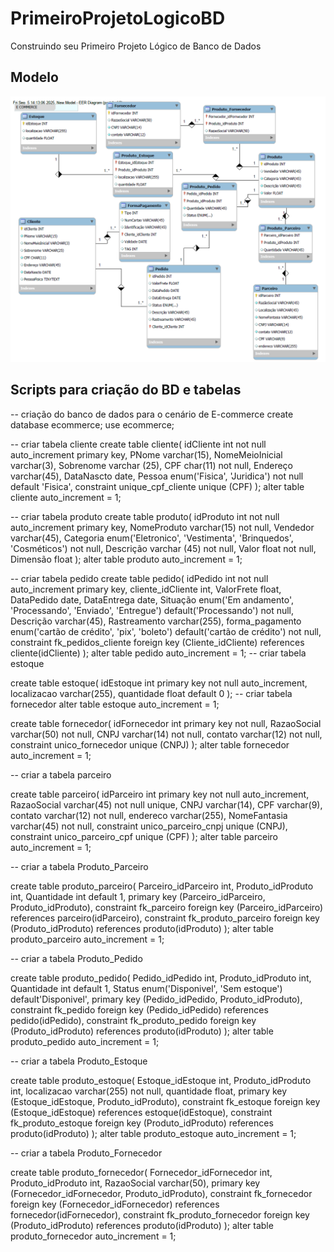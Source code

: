 # PrimeiroProjetoLogicoBD
Construindo seu Primeiro Projeto Lógico de Banco de Dados

## Modelo
![](https://github.com/thiagofs84/PrimeiroProjetoLogicoBD/blob/main/ModeloEcommerce.png)

## Scripts para criação do BD e tabelas
-- criação do banco de dados para o cenário de E-commerce
create database ecommerce;
use ecommerce;

-- criar tabela cliente
create table cliente(
		idCliente int not null auto_increment primary key,
        PNome varchar(15),
        NomeMeioInicial varchar(3),
        Sobrenome varchar (25),
        CPF char(11) not null,
        Endereço varchar(45),
        DataNascto date,
        Pessoa enum('Fisica', 'Juridica') not null default 'Fisica',
        constraint unique_cpf_cliente unique (CPF)
);
alter table cliente auto_increment = 1;

-- criar tabela produto
create table produto(
		idProduto int not null auto_increment primary key,
        NomeProduto varchar(15) not null,
        Vendedor varchar(45),
        Categoria enum('Eletronico', 'Vestimenta', 'Brinquedos', 'Cosméticos') not null,
        Descrição varchar (45) not null,
        Valor float not null,
        Dimensão float
);
alter table produto auto_increment = 1;

-- criar tabela pedido
create table pedido(
		idPedido int not null auto_increment primary key,
        cliente_idCliente int,
        ValorFrete float,
        DataPedido date,
        DataEntrega date,
        Situação enum('Em andamento', 'Processando', 'Enviado', 'Entregue') default('Processando') not null,
        Descrição varchar(45),
        Rastreamento varchar(255),
        forma_pagamento enum('cartão de crédito', 'pix', 'boleto') default('cartão de crédito') not null,
        constraint fk_pedidos_cliente foreign key (Cliente_idCliente) references cliente(idCliente)
);
alter table pedido auto_increment = 1;
-- criar tabela estoque

create table estoque(
		idEstoque int primary key not null auto_increment,
        localizacao varchar(255),
        quantidade float default 0
);
-- criar tabela fornecedor
alter table estoque auto_increment = 1;

create table fornecedor(
		idFornecedor int primary key not null,
        RazaoSocial varchar(50) not null,
        CNPJ varchar(14) not null,
        contato varchar(12) not null,
        constraint unico_fornecedor unique (CNPJ)
);
alter table fornecedor auto_increment = 1;

-- criar a tabela parceiro

create table parceiro(
		idParceiro int primary key not null auto_increment,
        RazaoSocial varchar(45) not null unique,
        CNPJ varchar(14),
        CPF varchar(9),
        contato varchar(12) not null,
        endereco varchar(255),
        NomeFantasia varchar(45) not null,
        constraint unico_parceiro_cnpj unique (CNPJ),
        constraint unico_parceiro_cpf unique (CPF)
);
alter table parceiro auto_increment = 1;

-- criar a tabela Produto_Parceiro

create table produto_parceiro(
		Parceiro_idParceiro int,
        Produto_idProduto int,
        Quantidade int  default 1,
        primary key (Parceiro_idParceiro, Produto_idProduto),
        constraint fk_parceiro foreign key (Parceiro_idParceiro) references parceiro(idParceiro),
        constraint fk_produto_parceiro foreign key (Produto_idProduto) references produto(idProduto)
);
alter table produto_parceiro auto_increment = 1;

-- criar a tabela Produto_Pedido

create table produto_pedido(
		Pedido_idPedido int,
        Produto_idProduto int,
        Quantidade int  default 1,
        Status enum('Disponivel', 'Sem estoque') default'Disponivel',
        primary key (Pedido_idPedido, Produto_idProduto),
        constraint fk_pedido foreign key (Pedido_idPedido) references pedido(idPedido),
        constraint fk_produto_pedido foreign key (Produto_idProduto) references produto(idProduto)
);
alter table produto_pedido auto_increment = 1;

-- criar a tabela Produto_Estoque

create table produto_estoque(
		Estoque_idEstoque int,
        Produto_idProduto int,
        localizacao varchar(255) not null,
        quantidade float,
        primary key (Estoque_idEstoque, Produto_idProduto),
        constraint fk_estoque foreign key (Estoque_idEstoque) references estoque(idEstoque),
        constraint fk_produto_estoque foreign key (Produto_idProduto) references produto(idProduto)
);
alter table produto_estoque auto_increment = 1;

-- criar a tabela Produto_Fornecedor

create table produto_fornecedor(
		Fornecedor_idFornecedor int,
        Produto_idProduto int,
        RazaoSocial varchar(50),
        primary key (Fornecedor_idFornecedor, Produto_idProduto),
        constraint fk_fornecedor foreign key (Fornecedor_idFornecedor) references fornecedor(idFornecedor),
        constraint fk_produto_fornecedor foreign key (Produto_idProduto) references produto(idProduto)
);
alter table produto_fornecedor auto_increment = 1;
